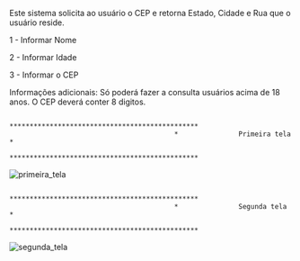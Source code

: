 Este sistema solicita ao usuário o CEP e retorna Estado, Cidade e Rua que o usuário reside.

1 - Informar Nome

2 - Informar Idade

3 - Informar o CEP


Informações adicionais: 
Só poderá fazer a consulta usuários acima de 18 anos.
O CEP deverá conter 8 digitos.

                                             ***********************************************
                                             *               Primeira tela                 *
                                             ***********************************************
        
![primeira_tela](https://user-images.githubusercontent.com/88899145/143720024-04ace9c0-3305-47ca-963c-349eb978435a.png)


                                             ***********************************************
                                             *               Segunda tela                 *
                                             ***********************************************
        
![segunda_tela](https://user-images.githubusercontent.com/88899145/143720041-54b547c4-b8e8-413b-9379-46e994b2d1f8.png)
